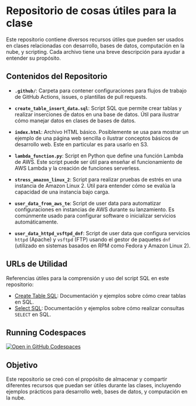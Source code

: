 # Repositorio de cosas útiles para la clase

Este repositorio contiene diversos recursos útiles que pueden ser usados en clases relacionadas con desarrollo, bases de datos, computación en la nube, y scripting. Cada archivo tiene una breve descripción para ayudar a entender su propósito.

## Contenidos del Repositorio

- **`.github/`**: Carpeta para contener configuraciones para flujos de trabajo de GitHub Actions, issues, o plantillas de pull requests.
  
- **`create_table_insert_data.sql`**: Script SQL que permite crear tablas y realizar inserciones de datos en una base de datos. Útil para ilustrar cómo manejar datos en clases de bases de datos.

- **`index.html`**: Archivo HTML básico. Posiblemente se usa para mostrar un ejemplo de una página web sencilla o ilustrar conceptos básicos de desarrollo web. Este en particular es para usarlo en S3.

- **`lambda_function.py`**: Script en Python que define una función Lambda de AWS. Este script puede ser útil para enseñar el funcionamiento de AWS Lambda y la creación de funciones serverless.

- **`stress_amazon_linux_2`**: Script para realizar pruebas de estrés en una instancia de Amazon Linux 2. Útil para entender cómo se evalúa la capacidad de una instancia bajo carga.

- **`user_data_from_aws_te`**: Script de user data para automatizar configuraciones en instancias de AWS durante su lanzamiento. Es comúnmente usado para configurar software o inicializar servicios automáticamente.

- **`user_data_httpd_vsftpd_dnf`**: Script de user data que configura servicios `httpd` (Apache) y `vsftpd` (FTP) usando el gestor de paquetes `dnf` (utilizado en sistemas basados en RPM como Fedora y Amazon Linux 2).

## URLs de Utilidad

Referencias útiles para la comprensión y uso del script SQL en este repositorio:

- [Create Table SQL](https://www.geeksforgeeks.org/sql-create-table/): Documentación y ejemplos sobre cómo crear tablas en SQL.
- [Select SQL](https://www.geeksforgeeks.org/sql-select-query/): Documentación y ejemplos sobre cómo realizar consultas `SELECT` en SQL.

## Running Codespaces

[![Open in GitHub Codespaces](https://github.com/codespaces/badge.svg) ](https://codespaces.new/v-teacher/my-classes)

## Objetivo

Este repositorio se creó con el propósito de almacenar y compartir diferentes recursos que puedan ser útiles durante las clases, incluyendo ejemplos prácticos para desarrollo web, bases de datos, y computación en la nube.
